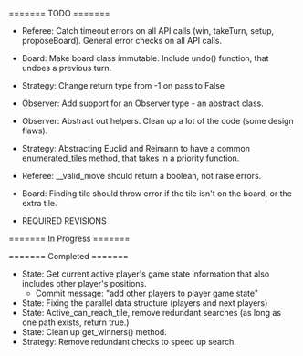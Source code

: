 ======= TODO =======
* Referee: Catch timeout errors on all API calls (win, takeTurn, setup, proposeBoard). General error checks on all API calls.
* Board: Make board class immutable. Include undo() function, that undoes a previous turn.
* Strategy: Change return type from -1 on pass to False
* Observer: Add support for an Observer type - an abstract class.
* Observer: Abstract out helpers. Clean up a lot of the code (some design flaws).
* Strategy: Abstracting Euclid and Reimann to have a common enumerated_tiles method, that takes in a priority function.
* Referee: __valid_move should return a boolean, not raise errors.
* Board: Finding tile should throw error if the tile isn't on the board, or the extra tile.

* REQUIRED REVISIONS

======= In Progress =======


======= Completed =======
* State: Get current active player's game state information that also includes other player's positions.
    * Commit message: "add other players to player game state"
* State: Fixing the parallel data structure (players and next players)
* State: Active_can_reach_tile, remove redundant searches (as long as one path exists, return true.)
* State: Clean up get_winners() method.
* Strategy: Remove redundant checks to speed up search.
